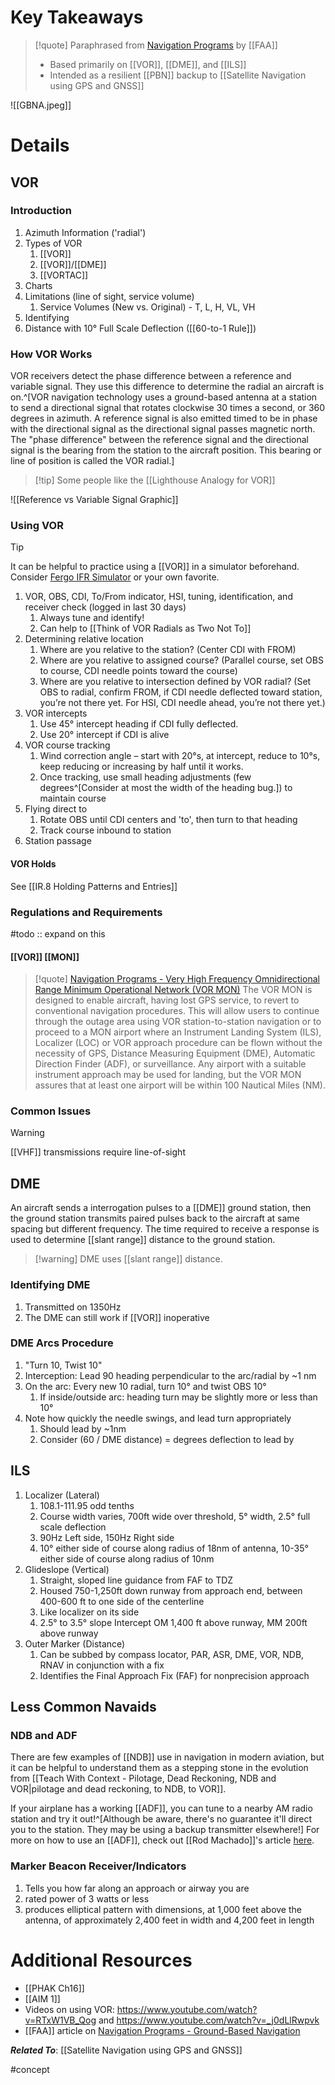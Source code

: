 # Key Takeaways
> [!quote] Paraphrased from [Navigation Programs](https://www.faa.gov/about/office_org/headquarters_offices/ato/service_units/techops/navservices) by [[FAA]]
> - Based primarily on [[VOR]], [[DME]], and [[ILS]]
> - Intended as a resilient [[PBN]] backup to [[Satellite Navigation using GPS and GNSS]]

![[GBNA.jpeg]]

# Details
## VOR
### Introduction
1. Azimuth Information ('radial')
2. Types of VOR
	1. [[VOR]]
	2. [[VOR]]/[[DME]]
	3. [[VORTAC]]
5. Charts 
6. Limitations (line of sight, service volume)
	1. Service Volumes (New vs. Original) - T, L, H, VL, VH
7. Identifying
8. Distance with 10° Full Scale Deflection ([[60-to-1 Rule]])

### How VOR Works
VOR receivers detect the phase difference between a reference and variable signal. They use this difference to determine the radial an aircraft is on.^[VOR navigation technology uses a ground-based antenna at a station to send a directional signal that rotates clockwise 30 times a second, or 360 degrees in azimuth. A reference signal is also emitted timed to be in phase with the directional signal as the directional signal passes magnetic north. The "phase difference" between the reference signal and the directional signal is the bearing from the station to the aircraft position. This bearing or line of position is called the VOR radial.]

> [!tip] Some people like the [[Lighthouse Analogy for VOR]]


![[Reference vs Variable Signal Graphic]]

### Using VOR
> [!tip]
> It can be helpful to practice using a [[VOR]] in a simulator beforehand. Consider [Fergo IFR Simulator](https://www.fergonez.net/projects/ifrsimulator/) or your own favorite.

1. VOR, OBS, CDI, To/From indicator, HSI, tuning, identification, and receiver check (logged in last 30 days) 
	1. Always tune and identify!
	2. Can help to [[Think of VOR Radials as Two Not To]]
2. Determining relative location
	1. Where are you relative to the station? (Center CDI with FROM) 
	2. Where are you relative to assigned course? (Parallel course, set OBS to course, CDI needle points toward the course) 
	3. Where are you relative to intersection defined by VOR radial? (Set OBS to radial, confirm FROM, if CDI needle deflected toward station, you’re not there yet. For HSI, CDI needle ahead, you’re not there yet.)
3. VOR intercepts 
	1. Use 45° intercept heading if CDI fully deflected. 
	2. Use 20° intercept if CDI is alive
4. VOR course tracking 
	1. Wind correction angle – start with 20°s, at intercept, reduce to 10°s, keep reducing or increasing by half until it works. 
	2. Once tracking, use small heading adjustments (few degrees^[Consider at most the width of the heading bug.]) to maintain course
5. Flying direct to
	1. Rotate OBS until CDI centers and 'to', then turn to that heading
	2. Track course inbound to station
6. Station passage

#### VOR Holds
See [[IR.8 Holding Patterns and Entries]]

### Regulations and Requirements
#todo :: expand on this

#### [[VOR]] [[MON]]
> [!quote] [Navigation Programs - Very High Frequency Omnidirectional Range Minimum Operational Network (VOR MON)](https://www.faa.gov/about/office_org/headquarters_offices/ato/service_units/techops/navservices/gbng/vormon)
> The VOR MON is designed to enable aircraft, having lost GPS service, to revert to conventional navigation procedures. This will allow users to continue through the outage area using VOR station-to-station navigation or to proceed to a MON airport where an Instrument Landing System (ILS), Localizer (LOC) or VOR approach procedure can be flown without the necessity of GPS, Distance Measuring Equipment (DME), Automatic Direction Finder (ADF), or surveillance. 
> Any airport with a suitable instrument approach may be used for landing, but the VOR MON assures that at least one airport will be within 100 Nautical Miles (NM).

### Common Issues
> [!warning] 
> [[VHF]] transmissions require line-of-sight

## DME
An aircraft sends a interrogation pulses to a [[DME]] ground station, then the ground station transmits paired pulses back to the aircraft at same spacing but different frequency. The time required to receive a response is used to determine [[slant range]] distance to the ground station.

>[!warning] DME uses [[slant range]] distance.

### Identifying DME
1. Transmitted on 1350Hz
2. The DME can still work if [[VOR]] inoperative

### DME Arcs Procedure
1. "Turn 10, Twist 10"
2. Interception: Lead 90 heading perpendicular to the arc/radial by ~1 nm
3. On the arc: Every new 10 radial, turn 10° and twist OBS 10°
	1. If inside/outside arc: heading turn may be slightly more or less than 10°
4. Note how quickly the needle swings, and lead turn appropriately
	1. Should lead by ~1nm
	2. Consider (60 / DME distance) = degrees deflection to lead by

## ILS
1. Localizer  (Lateral)
	1. 108.1-111.95 odd tenths
	2. Course width varies, 700ft wide over threshold, 5° width, 2.5° full scale deflection
	3. 90Hz Left side, 150Hz Right side
	4. 10° either side of course along radius of 18nm of antenna, 10-35° either side of course along radius of 10nm
2. Glideslope  (Vertical)
	1. Straight, sloped line guidance from FAF to TDZ
	2. Housed 750-1,250ft down runway from approach end, between 400-600 ft to one side of the centerline
	3. Like localizer on its side
	4. 2.5° to 3.5° slope Intercept OM 1,400 ft above runway, MM 200ft above runway
3. Outer Marker (Distance)
	1. Can be subbed by compass locator, PAR, ASR, DME, VOR, NDB, RNAV in conjunction with a fix
	2. Identifies the Final Approach Fix (FAF) for nonprecision approach


## Less Common Navaids
### NDB and ADF
There are few examples of [[NDB]] use in navigation in modern aviation, but it can be helpful to understand them as a stepping stone in the evolution from [[Teach With Context - Pilotage, Dead Reckoning, NDB and VOR|pilotage and dead reckoning, to NDB, to VOR]].

If your airplane has a working [[ADF]], you can tune to a nearby AM radio station and try it out!^[Although be aware, there's no guarantee it'll direct you to the station. They may be using a backup transmitter elsewhere!] For more on how to use an [[ADF]], check out [[Rod Machado]]'s article [here](https://rodmachado.com/blogs/learning-to-fly/adf-navigation-the-basics).

### Marker Beacon Receiver/Indicators
1. Tells you how far along an approach or airway you are
2. rated power of 3 watts or less 
3. produces elliptical pattern with dimensions, at 1,000 feet above the antenna, of approximately 2,400 feet in width and 4,200 feet in length

# Additional Resources
- [[PHAK Ch16]]
- [[AIM 1]]
- Videos on using VOR: https://www.youtube.com/watch?v=RTxW1VB_Qog and https://www.youtube.com/watch?v=_j0dLlRwpvk
- [[FAA]] article on [Navigation Programs - Ground-Based Navigation](https://www.faa.gov/about/office_org/headquarters_offices/ato/service_units/techops/navservices/gbng)

***Related To***: [[Satellite Navigation using GPS and GNSS]]

#concept